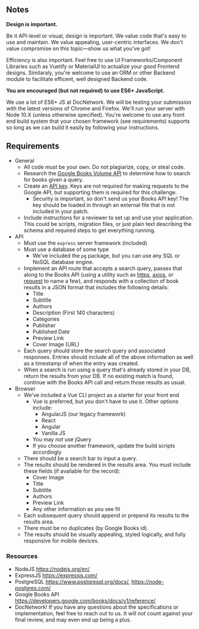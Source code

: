 ## Notes

**Design is important.**

Be it API-level or visual, design is important. We value code that's easy to use and maintain. We value
appealing, user-centric interfaces. We don't value compromise on this topic—show us what you've got!

Efficiency is also important. Feel free to use UI Frameworks/Component Libraries such as Vuetify or
MaterialUI to actualize your good Frontend designs. Similaraly, you're welcome to use an ORM or
other Backend module to facilitate efficent, well designed Backend code.

**You are encouraged (but not required) to use ES6+ JavaScript.**

We use a lot of ES6+ JS at DocNetwork. We will be testing your submission with the latest versions
of Chrome and Firefox. We'll run your server with Node 10.X (unless otherwise specified). You're
welcome to use any front end build system that your chosen framework (see requirements) supports so
long as we can build it easily by following your instructions.

## Requirements

- General
  - All code must be your own. Do not plagiarize, copy, or steal code.
  - Research the [Google Books Volume
    API](https://developers.google.com/books/docs/v1/reference/volumes) to determine how to search
    for books given a query.
  - Create an [API key](https://developers.google.com/books/docs/v1/using#APIKey). Keys are not
    required for making requests to the Google API, but supporting them is required for this
    challenge.
    - Security is important, so don't send us your Books API key! The key should be loaded in
      through an external file that is not included in your patch.
  - Include instructions for a reviewer to set up and use your application. This could be scripts,
    migration files, or just plain text describing the schema and required steps to get everything
    running.
- API
  - Must use the `express` server framework (included)
  - Must use a database of some type
    - We've included the `pg` package, but you can use any SQL or NoSQL database engine.
  - Implement an API route that accepts a search query, passes that along to the Books API (using a
    utility such as [https](https://nodejs.org/api/https.html),
    [axios](https://www.npmjs.com/package/axios), or
    [request](https://www.npmjs.com/package/request) to name a few), and responds with a collection
    of book results in a JSON format that includes the following details:
    - Title
    - Subtitle
    - Authors
    - Description (First 140 characters)
    - Categories
    - Publisher
    - Published Date
    - Preview Link
    - Cover Image (URL)
  - Each query should store the search query and associated responses. Entries should include all of
    the above information as well as a timestamp of when the entry was created.
  - When a search is run using a query that's already stored in your DB, return the results from
    your DB. If no existing match is found, continue with the Books API call and return those
    results as usual.
- Browser
  - We've included a Vue CLI project as a starter for your front end
    - Vue is preferred, but you don't have to use it. Other options include:
      - AngularJS (our legacy framework)
      - React
      - Angular
      - Vanilla JS
    - You may _not_ use jQuery
    - If you choose another framework, update the build scripts accordingly
  - There should be a search bar to input a query.
  - The results should be rendered in the results area. You must include these fields (if available for the record):
    - Cover Image
    - Title
    - Subtitle
    - Authors
    - Preview Link
    - Any other information as you see fit
  - Each subsequent query should append or prepend its results to the results area.
  - There must be no duplicates (by Google Books id).
  - The results should be visually appealing, styled logically, and fully responsive for mobile
    devices.

### Resources

- NodeJS https://nodejs.org/en/
- ExpressJS https://expressjs.com/
- PostgreSQL https://www.postgresql.org/docs/, https://node-postgres.com/
- Google Books API https://developers.google.com/books/docs/v1/reference/
- DocNetwork! If you have any questions about the specifications or implementation, feel free to reach out to us. It will not count against your final review, and may even end up being a plus.
